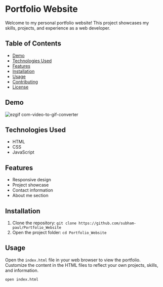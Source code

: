 # Portfolio Website

Welcome to my personal portfolio website! This project showcases my skills, projects, and experience as a web developer.

## Table of Contents
- [Demo](#demo)
- [Technologies Used](#technologies-used)
- [Features](#features)
- [Installation](#installation)
- [Usage](#usage)
- [Contributing](#contributing)
- [License](#license)

## Demo

![ezgif com-video-to-gif-converter](https://github.com/subham-paul/Portfolio_Website/assets/52645265/fb0a5e0d-4c73-44f9-9087-2f76c77b443f)


## Technologies Used
- HTML
- CSS
- JavaScript

## Features
- Responsive design
- Project showcase
- Contact information
- About me section

## Installation
1. Clone the repository: `git clone https://github.com/subham-paul/Portfolio_Website`
2. Open the project folder: `cd Portfolio_Website`

## Usage
Open the `index.html` file in your web browser to view the portfolio. Customize the content in the HTML files to reflect your own projects, skills, and information.

```bash
open index.html
